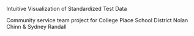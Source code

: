 Intuitive Visualization of Standardized Test Data

Community service team project for College Place School District
Nolan Chinn & Sydney Randall
